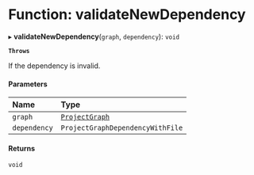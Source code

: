 # Function: validateNewDependency

▸ **validateNewDependency**(`graph`, `dependency`): `void`

**`Throws`**

If the dependency is invalid.

#### Parameters

| Name         | Type                                                  |
| :----------- | :---------------------------------------------------- |
| `graph`      | [`ProjectGraph`](../../devkit/documents/ProjectGraph) |
| `dependency` | `ProjectGraphDependencyWithFile`                      |

#### Returns

`void`
